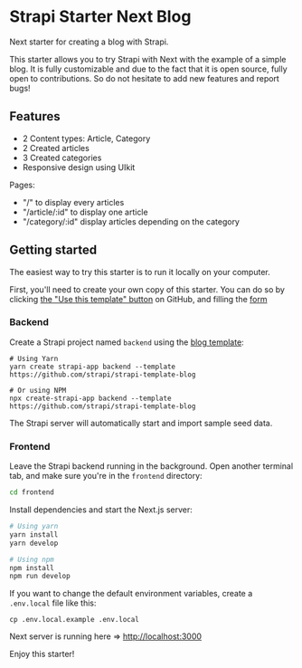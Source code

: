 # Strapi Starter Next Blog

Next starter for creating a blog with Strapi.

This starter allows you to try Strapi with Next with the example of a simple blog. It is fully customizable and due to the fact that it is open source, fully open to contributions. So do not hesitate to add new features and report bugs!

## Features

- 2 Content types: Article, Category
- 2 Created articles
- 3 Created categories
- Responsive design using UIkit

Pages:

- "/" to display every articles
- "/article/:id" to display one article
- "/category/:id" display articles depending on the category

## Getting started

The easiest way to try this starter is to run it locally on your computer.

First, you'll need to create your own copy of this starter. You can do so by clicking [the "Use this template" button](https://github.com/strapi/strapi-starter-next-blog/generate) on GitHub, and filling the [form](https://docs.github.com/en/github/creating-cloning-and-archiving-repositories/creating-a-repository-from-a-template)

### Backend

Create a Strapi project named `backend` using the [blog template](https://github.com/strapi/strapi-template-blog):

```
# Using Yarn
yarn create strapi-app backend --template https://github.com/strapi/strapi-template-blog

# Or using NPM
npx create-strapi-app backend --template https://github.com/strapi/strapi-template-blog
```

The Strapi server will automatically start and import sample seed data.

### Frontend

Leave the Strapi backend running in the background. Open another terminal tab, and make sure you're in the `frontend` directory:

```bash
cd frontend
```

Install dependencies and start the Next.js server:

```bash
# Using yarn
yarn install
yarn develop

# Using npm
npm install
npm run develop
```

If you want to change the default environment variables, create a `.env.local` file like this:

```
cp .env.local.example .env.local
```

Next server is running here => [http://localhost:3000](http://localhost:3000)

Enjoy this starter!
